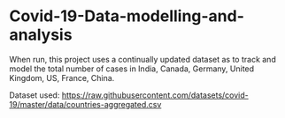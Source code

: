 # Covid-19-Data-modelling-and-analysis
When run, this project uses a continually updated dataset as to track and model the total number of cases in India, Canada, Germany, United Kingdom, US, France, China.

Dataset used: https://raw.githubusercontent.com/datasets/covid-19/master/data/countries-aggregated.csv
